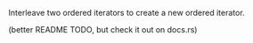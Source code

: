 Interleave two ordered iterators to create a new ordered iterator.

(better README TODO, but check it out on docs.rs)
